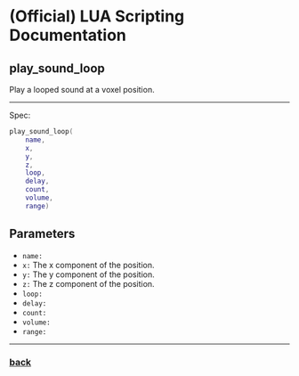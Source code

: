 
# (Official) LUA Scripting Documentation

## play_sound_loop

Play a looped sound at a voxel position.

___

Spec:

```lua
play_sound_loop(
	name,
	x,
	y,
	z,
	loop,
	delay,
	count,
	volume,
	range)
```

## Parameters

- `name:` 
- `x:` The x component of the position.
- `y:` The y component of the position.
- `z:` The z component of the position.
- `loop:` 
- `delay:` 
- `count:` 
- `volume:` 
- `range:` 

___

### [back](../sound)
